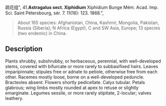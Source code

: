 疏花组",
41.**Astragalus sect. Xiphidium** Xiphidium Bunge Mém. Acad. Imp. Sci. Saint Pétersbourg, sér. 7. 11(16): 123. 1868.",

> About 165 species: Afghanistan, China, Kashmir, Mongolia, Pakistan, Russia (Siberia); N Africa (Egypt), C and SW Asia, Europe; 13 species (two endemic) in China.

## Description
Plants shrubby, subshrubby, or herbaceous, perennial, with well-developed stems, covered with bifurcate or more rarely to subbasifixed hairs. Leaves imparipinnate; stipules free or adnate to petiole, otherwise free from each other. Racemes mostly loose, borne on a well-developed peduncle. Bracteoles absent. Flowers shortly pedicellate. Calyx tubular. Petals glabrous; wing limbs mostly rounded at apex to retuse or slightly emarginate. Legumes sessile, or more rarely stipitate, 2-locular; valves leathery.
